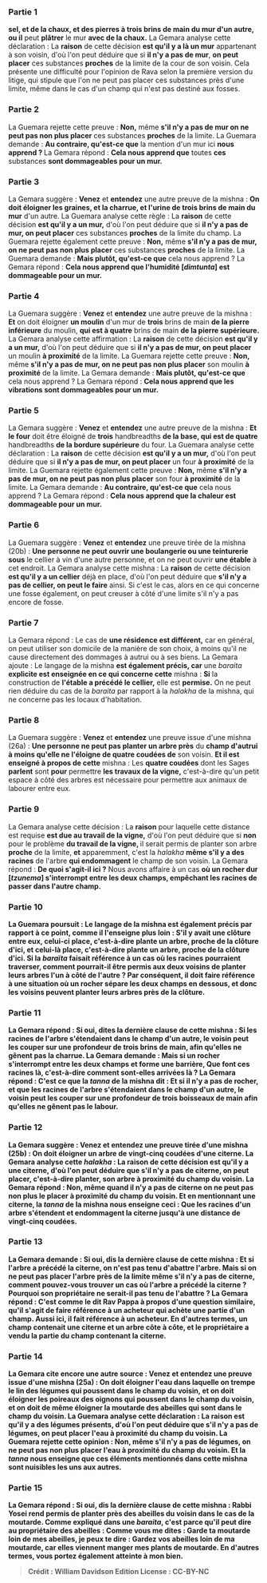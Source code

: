 
### Partie 1
<b>sel, et de la chaux, et des pierres à trois brins de main du mur d'un autre, ou il</b> peut <b>plâtrer</b> le mur <b>avec de la chaux.</b> La Gemara analyse cette déclaration : La <b>raison</b> de cette décision <b>est qu'il y a là un mur</b> appartenant à son voisin, d'où l'on peut déduire que si <b>il n'y a pas de mur</b>, <b>on peut placer</b> ces substances <b>proches</b> de la limite de la cour de son voisin. Cela présente une difficulté pour l'opinion de Rava selon la première version du litige, qui stipule que l'on ne peut pas placer ces substances près d'une limite, même dans le cas d'un champ qui n'est pas destiné aux fosses.

### Partie 2
La Guemara rejette cette preuve : <b>Non,</b> même <b>s'il n'y a pas de mur on ne peut pas non plus placer</b> ces substances <b>proches</b> de la limite. La Guemara demande : <b>Au contraire, qu'est-ce que</b> la mention d'un mur ici <b>nous apprend ? </b> La Gemara répond : <b>Cela nous apprend que</b> toutes <b>ces</b> substances <b>sont dommageables pour un mur.</b>

### Partie 3
La Gemara suggère : <b>Venez</b> et <b>entendez</b> une autre preuve de la mishna : <b>On doit éloigner les graines, et la charrue, et l'urine de trois brins de main du mur</b> d'un autre. La Guemara analyse cette règle : La <b>raison</b> de cette décision <b>est qu'il y a un mur,</b> d'où l'on peut déduire que si <b>il n'y a pas de mur, on peut placer</b> ces substances <b>proches</b> de la limite du champ. La Guemara rejette également cette preuve : <b>Non,</b> même <b>s'il n'y a pas de mur, on ne peut pas non plus placer</b> ces substances <b>proches</b> de la limite. La Guemara demande : <b>Mais plutôt, qu'est-ce que</b> cela nous apprend ? </b> La Gemara répond : <b>Cela nous apprend que l'humidité [<i>dimtunta</i>] est dommageable pour un mur.</b>

### Partie 4
La Guemara suggère : <b>Venez</b> et <b>entendez</b> une autre preuve de la mishna : <b>Et</b> on doit éloigner <b>un moulin</b> d'un mur de <b>trois</b> brins de main <b>de la pierre inférieure</b> du moulin, <b>qui est à quatre</b> brins de main <b>de la pierre supérieure.</b> La Gemara analyse cette affirmation : La <b>raison</b> de cette décision <b>est qu'il y a un mur,</b> d'où l'on peut déduire que si <b>il n'y a pas de mur, on peut placer</b> un moulin <b>à proximité</b> de la limite. La Guemara rejette cette preuve : <b>Non,</b> même <b>s'il n'y a pas de mur, on ne peut pas non plus placer</b> son moulin <b>à proximité</b> de la limite. La Gemara demande : <b>Mais plutôt, qu'est-ce que</b> cela nous apprend ? </b> La Gemara répond : <b>Cela nous apprend que les vibrations sont dommageables pour un mur.</b>

### Partie 5
La Gemara suggère : <b>Venez</b> et <b>entendez</b> une autre preuve de la mishna : <b>Et le four</b> doit être éloigné de <b>trois</b> handbreadths <b>de la base, qui est de quatre</b> handbreadths <b>de la bordure supérieure</b> du four. La Guemara analyse cette déclaration : La <b>raison</b> de cette décision <b>est qu'il y a un mur,</b> d'où l'on peut déduire que si <b>il n'y a pas de mur, on peut placer</b> un four <b>à proximité</b> de la limite. La Guemara rejette également cette preuve : <b>Non,</b> même <b>s'il n'y a pas de mur, on ne peut pas non plus placer</b> son four <b>à proximité</b> de la limite. La Gemara demande : <b>Au contraire, qu'est-ce que</b> cela nous apprend ? </b> La Gemara répond : <b>Cela nous apprend que la chaleur est dommageable pour un mur.</b>

### Partie 6
La Guemara suggère : <b>Venez</b> et <b>entendez</b> une preuve tirée de la mishna (20b) : <b>Une personne ne peut ouvrir une boulangerie ou une teinturerie sous</b> le cellier à vin d'une autre personne, et on ne peut</b> ouvrir <b>une étable</b> à cet endroit. La Gemara analyse cette mishna : La <b>raison</b> de cette décision <b>est qu'il y a un cellier</b> déjà en place, d'où l'on peut déduire que <b>s'il n'y a pas de cellier, on peut le faire</b> ainsi. Si c'est le cas, alors en ce qui concerne une fosse également, on peut creuser à côté d'une limite s'il n'y a pas encore de fosse.

### Partie 7
La Gemara répond : Le cas de <b>une résidence est différent,</b> car en général, on peut utiliser son domicile de la manière de son choix, à moins qu'il ne cause directement des dommages à autrui ou à ses biens. La Gemara ajoute : Le langage de la mishna <b>est également précis, car</b> une <i>baraita</i> <b>explicite est enseignée en ce qui concerne cette</b> mishna : <b>Si</b> la construction de <b>l'étable a précédé le cellier,</b> elle est <b>permise.</b> On ne peut rien déduire du cas de la <i>baraita</i> par rapport à la <i>halakha</i> de la mishna, qui ne concerne pas les locaux d'habitation.

### Partie 8
La Guemara suggère : <b>Venez</b> et <b>entendez</b> une preuve issue d'une mishna (26a) : <b>Une personne ne peut pas planter un arbre près</b> du <b>champ d'autrui à moins qu'elle ne l'éloigne de quatre coudées de</b> son voisin. <b>Et il est enseigné à propos de cette</b> mishna : Les <b>quatre coudées</b> dont les Sages <b>parlent</b> sont <b>pour</b> permettre <b>les travaux de la vigne,</b> c'est-à-dire qu'un petit espace à côté des arbres est nécessaire pour permettre aux animaux de labourer entre eux.

### Partie 9
La Gemara analyse cette décision : La <b>raison</b> pour laquelle cette distance est requise <b>est due au travail de la vigne,</b> d'où l'on peut déduire que si <b>non</b> pour le problème <b>du travail de la vigne, </b> il serait permis de planter son arbre <b>proche</b> de la limite, <b>et</b> apparemment, c'est la <i>halakha</i> <b>même s'il y a des racines</b> de l'arbre <b>qui endommagent</b> le champ de son voisin. La Gemara répond : <b>De quoi s'agit-il ici ?</b> Nous avons affaire à un cas <b>où un <b>rocher dur [<i>tzunema</i>] s'interrompt</b> entre les deux champs, empêchant les racines de passer dans l'autre champ.

### Partie 10
La Guemara poursuit : Le langage de la mishna <b>est également précis</b> par rapport à ce point, <b>comme il l'enseigne</b> plus loin : S'il y avait <b>une clôture entre eux, celui-ci place,</b> c'est-à-dire plante un arbre, <b>proche</b> de <b>la clôture d'ici, et celui-là place,</b> c'est-à-dire plante un arbre, <b>proche</b> de <b>la clôture d'ici.</b> Si la <i>baraïta</i> faisait référence à un cas où les racines pourraient traverser, comment pourrait-il être permis aux deux voisins de planter leurs arbres l'un à côté de l'autre ? Par conséquent, il doit faire référence à une situation où un rocher sépare les deux champs en dessous, et donc les voisins peuvent planter leurs arbres près de la clôture.

### Partie 11
La Gemara répond : <b>Si oui, dites la dernière clause</b> de cette mishna : Si <b>les racines</b> de l'arbre <b>s'étendaient dans</b> le champ <b>d'un autre,</b> le voisin <b>peut les couper sur une profondeur de trois brins de main, afin qu'elles ne gênent pas la charrue.</b> La Gemara demande : <b>Mais si un rocher s'interrompt</b> entre les deux champs et forme une barrière, <b>Que font</b> ces racines <b>là,</b> c'est-à-dire comment sont-elles arrivées là ? La Gemara répond : <b>C'est</b> ce que la <i>tanna</i> de la mishna <b>dit : Et si</b> il n'y a <b>pas de rocher, et que les racines</b> de l'arbre <b>s'étendaient dans</b> le champ <b>d'un autre,</b> le voisin <b>peut les couper sur une profondeur de trois boisseaux de main afin qu'elles ne gênent pas le labour.</b>

### Partie 12
La Gemara suggère : <b>Venez</b> et <b>entendez</b> une preuve tirée d'une mishna (25b) : <b>On doit éloigner un arbre de vingt-cinq coudées d'une citerne.</b> La Gemara analyse cette <i>halakha</i> : La <b>raison</b> de cette décision <b>est qu'il y a une citerne,</b> d'où l'on peut déduire que <b>s'il n'y a pas de citerne, on peut placer,</b> c'est-à-dire planter, son arbre <b>à proximité</b> du champ du voisin. La Gemara répond : <b>Non,</b> même <b>quand il n'y a pas de citerne on ne peut pas non plus le placer</b> <b>à proximité</b> du champ du voisin. <b>Et</b> en mentionnant une citerne, la <i>tanna</i> de la mishna <b>nous enseigne ceci : Que les racines</b> d'un arbre <b>s'étendent et endommagent la citerne jusqu'à</b> une distance de <b>vingt-cinq coudées</b>.

### Partie 13
La Gemara demande : <b>Si oui, dis la dernière clause</b> de cette mishna : <b>Et si l'arbre a précédé</b> la citerne, <b>on n'est pas</b> tenu d'<b>abattre</b> l'arbre. <b>Mais si</b> on <b>ne peut pas placer</b> l'arbre <b>près</b> de la limite même s'il n'y a pas de citerne, <b>comment pouvez-vous trouver</b> un cas où l'arbre a précédé la citerne ? Pourquoi son propriétaire ne serait-il pas tenu de l'abattre ? La Gemara répond : C'est <b>comme le dit Rav Pappa</b> à propos d'une question similaire, qu'il s'agit de faire référence <b>à un acheteur</b> qui achète une partie d'un champ. <b>Aussi</b> ici, il fait référence <b>à un acheteur.</b> En d'autres termes, un champ contenait une citerne et un arbre côte à côte, et le propriétaire a vendu la partie du champ contenant la citerne.

### Partie 14
La Gemara cite encore une autre source : <b>Venez</b> et <b>entendez</b> une preuve issue d'une mishna (25a) : <b>On doit éloigner l'eau dans laquelle on trempe le lin des légumes</b> qui poussent dans le champ du voisin, <b>et</b> on doit éloigner les <b>poireaux des oignons</b> qui poussent dans le champ du voisin, <b>et</b> on doit de même éloigner la <b>moutarde des abeilles</b> qui sont dans le champ du voisin. La Guemara analyse cette déclaration : La <b>raison est qu'il y a des légumes</b> présents, d'où l'on peut déduire que <b>s'il n'y a pas de légumes, on peut placer</b> l'eau <b>à proximité</b> du champ du voisin. La Guemara rejette cette opinion : <b>Non,</b> même <b>s'il n'y a pas de légumes, on ne peut pas non plus placer</b> l'eau <b>à proximité</b> du champ du voisin. <b>Et</b> la <i>tanna</i> <b>nous enseigne que ces</b> éléments mentionnés dans cette mishna <b>sont nuisibles les uns aux autres.</b>

### Partie 15
La Gemara répond : <b>Si oui, dis la dernière clause</b> de cette mishna : <b>Rabbi Yosei rend permis</b> de planter près des abeilles du voisin <b>dans le</b> cas de la <b>moutarde.</b> Comme expliqué dans une <i>baraita</i>, c'est <b>parce qu'il peut dire au</b> propriétaire des abeilles : <b>Comme vous me dites : Garde ta moutarde loin de mes abeilles,</b> je peux te dire : <b>Gardez vos abeilles loin de ma moutarde, car elles viennent manger mes plants de moutarde.</b> En d'autres termes, vous portez également atteinte à mon bien.

>Crédit : William Davidson Edition
>License : CC-BY-NC